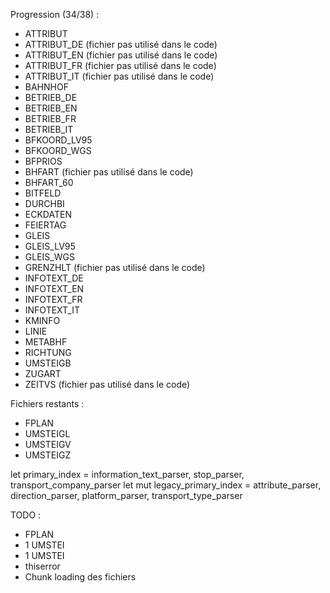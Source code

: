 Progression (34/38) :
* ATTRIBUT
* ATTRIBUT_DE (fichier pas utilisé dans le code)
* ATTRIBUT_EN (fichier pas utilisé dans le code)
* ATTRIBUT_FR (fichier pas utilisé dans le code)
* ATTRIBUT_IT (fichier pas utilisé dans le code)
* BAHNHOF
* BETRIEB_DE
* BETRIEB_EN
* BETRIEB_FR
* BETRIEB_IT
* BFKOORD_LV95
* BFKOORD_WGS
* BFPRIOS
* BHFART (fichier pas utilisé dans le code)
* BHFART_60
* BITFELD
* DURCHBI
* ECKDATEN
* FEIERTAG
* GLEIS
* GLEIS_LV95
* GLEIS_WGS
* GRENZHLT (fichier pas utilisé dans le code)
* INFOTEXT_DE
* INFOTEXT_EN
* INFOTEXT_FR
* INFOTEXT_IT
* KMINFO
* LINIE
* METABHF
* RICHTUNG
* UMSTEIGB
* ZUGART
* ZEITVS (fichier pas utilisé dans le code)

Fichiers restants :
* FPLAN
* UMSTEIGL
* UMSTEIGV
* UMSTEIGZ

let primary_index = information_text_parser, stop_parser, transport_company_parser
let mut legacy_primary_index = attribute_parser, direction_parser, platform_parser, transport_type_parser

TODO :
* FPLAN
* 1 UMSTEI
* 1 UMSTEI
* thiserror
* Chunk loading des fichiers
